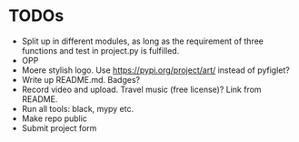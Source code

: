 # TODOs
* Split up in different modules, as long as the requirement of three functions and test in project.py is fulfilled.
* OPP
* Moere stylish logo. Use https://pypi.org/project/art/ instead of pyfiglet?
* Write up README.md. Badges?
* Record video and upload. Travel music (free license)? Link from README.
* Run all tools: black, mypy etc.
* Make repo public
* Submit project form
